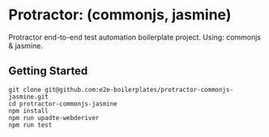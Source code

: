 # Protractor: (commonjs, jasmine)

Protractor end-to-end test automation boilerplate project. Using: commonjs & jasmine.

## Getting Started

    git clone git@github.com:e2e-boilerplates/protractor-commonjs-jasmine.git
    cd protractor-commonjs-jasmine
    npm install
    npm run upadte-webderiver
    npm run test
